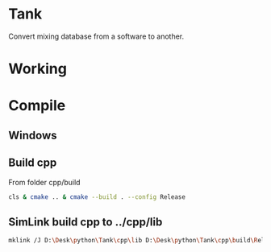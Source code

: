 # Tank
Convert mixing database from a software to another.

# Working

# Compile
## Windows

## Build cpp

From folder cpp/build
```bash
cls & cmake .. & cmake --build . --config Release
```

## SimLink build cpp to ../cpp/lib 
```bash
mklink /J D:\Desk\python\Tank\cpp\lib D:\Desk\python\Tank\cpp\build\Release 
```



